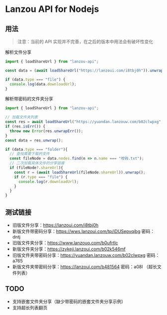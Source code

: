 # Lanzou API for Nodejs

## 用法
> 注意：当前的 API 实现并不完善，在之后的版本中用法会有破坏性变化

解析文件分享
```ts
import { loadShareUrl } from "lanzou-api";

const data = (await loadShareUrl("https://lanzoui.com/i8tbj0h")).unwrap();

if (data.type === "file") {
  console.log(data.downloadUrl);
}
```

解析带密码的文件夹分享
```ts
import { loadShareUrl } from "lanzou-api";

// 加载文件夹列表
const res = await loadShareUrl("https://yuandan.lanzouw.com/b02clwpxg","a765");
if (res.isErr()) {
  throw new Error(res.unwrapErr());
}
const data = res.unwrap();

if (data.type === "folder"){
  // 查找需要下载的文件
  const fileNode = data.nodes.find(n => n.name === "咬钩.txt");
  // 二次加载具体文件的分享链接
  if (fileNode?.shareUrl){
    const r = (await loadShareUrl(fileNode.shareUrl)).unwrap();
    if (r.type === "file") {
      console.log(r.downloadUrl);
    }
  }
}
```

## 测试链接
- 旧版文件分享：https://lanzoui.com/i8tbj0h
- 新版文件带密码分享：https://wws.lanzoui.com/tp/iDUSepvqibg 密码：dntj
- 旧版文件夹分享：https://www.lanzouo.com/b0ufrtlc
- 新版文件夹分享：https://zykeji.lanzoui.com/b02k546mf
- 旧版文件夹带密码分享：https://yuandan.lanzouw.com/b02clwpxg 密码：a765
- 新版文件夹带密码分享：https://lanzoui.com/b481564 密码：a08l （超长文件列表）

## TODO
- 支持嵌套文件夹分享（缺少带密码的嵌套文件夹分享示例）
- 支持超长列表翻页
